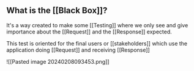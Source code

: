 ## What is the [[Black Box]]?

It's a way created to make some [[Testing]] where we only see and give importance about the [[Request]] and the [[Response]] expected.

This test is oriented for the final users or [[stakeholders]] which use the application doing [[Request]] and receiving [[Response]]

![[Pasted image 20240208093453.png]]
